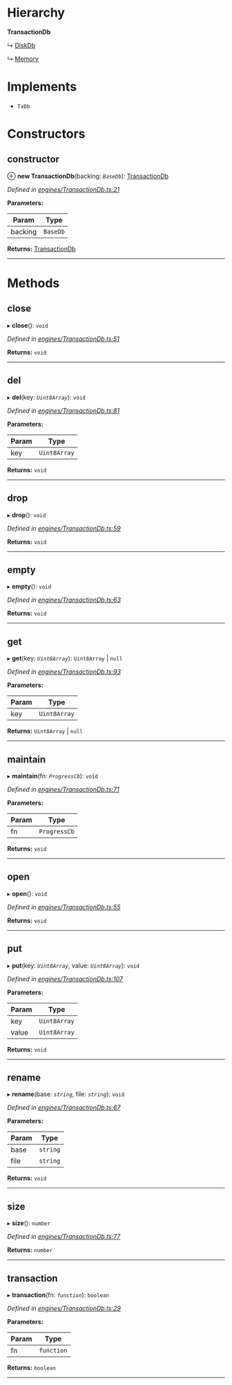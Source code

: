 

# Hierarchy

**TransactionDb**

↳  [DiskDb](_disk_.diskdb.md)

↳  [Memory](_memory_.memory.md)

# Implements

* `TxDb`

# Constructors

<a id="constructor"></a>

##  constructor

⊕ **new TransactionDb**(backing: *`BaseDb`*): [TransactionDb](_engines_transactiondb_.transactiondb.md)

*Defined in [engines/TransactionDb.ts:21](https://github.com/polkadot-js/common/blob/b53a677/packages/db/src/engines/TransactionDb.ts#L21)*

**Parameters:**

| Param | Type |
| ------ | ------ |
| backing | `BaseDb` |

**Returns:** [TransactionDb](_engines_transactiondb_.transactiondb.md)

___

# Methods

<a id="close"></a>

##  close

▸ **close**(): `void`

*Defined in [engines/TransactionDb.ts:51](https://github.com/polkadot-js/common/blob/b53a677/packages/db/src/engines/TransactionDb.ts#L51)*

**Returns:** `void`

___
<a id="del"></a>

##  del

▸ **del**(key: *`Uint8Array`*): `void`

*Defined in [engines/TransactionDb.ts:81](https://github.com/polkadot-js/common/blob/b53a677/packages/db/src/engines/TransactionDb.ts#L81)*

**Parameters:**

| Param | Type |
| ------ | ------ |
| key | `Uint8Array` |

**Returns:** `void`

___
<a id="drop"></a>

##  drop

▸ **drop**(): `void`

*Defined in [engines/TransactionDb.ts:59](https://github.com/polkadot-js/common/blob/b53a677/packages/db/src/engines/TransactionDb.ts#L59)*

**Returns:** `void`

___
<a id="empty"></a>

##  empty

▸ **empty**(): `void`

*Defined in [engines/TransactionDb.ts:63](https://github.com/polkadot-js/common/blob/b53a677/packages/db/src/engines/TransactionDb.ts#L63)*

**Returns:** `void`

___
<a id="get"></a>

##  get

▸ **get**(key: *`Uint8Array`*):  `Uint8Array` &#124; `null`

*Defined in [engines/TransactionDb.ts:93](https://github.com/polkadot-js/common/blob/b53a677/packages/db/src/engines/TransactionDb.ts#L93)*

**Parameters:**

| Param | Type |
| ------ | ------ |
| key | `Uint8Array` |

**Returns:**  `Uint8Array` &#124; `null`

___
<a id="maintain"></a>

##  maintain

▸ **maintain**(fn: *`ProgressCb`*): `void`

*Defined in [engines/TransactionDb.ts:71](https://github.com/polkadot-js/common/blob/b53a677/packages/db/src/engines/TransactionDb.ts#L71)*

**Parameters:**

| Param | Type |
| ------ | ------ |
| fn | `ProgressCb` |

**Returns:** `void`

___
<a id="open"></a>

##  open

▸ **open**(): `void`

*Defined in [engines/TransactionDb.ts:55](https://github.com/polkadot-js/common/blob/b53a677/packages/db/src/engines/TransactionDb.ts#L55)*

**Returns:** `void`

___
<a id="put"></a>

##  put

▸ **put**(key: *`Uint8Array`*, value: *`Uint8Array`*): `void`

*Defined in [engines/TransactionDb.ts:107](https://github.com/polkadot-js/common/blob/b53a677/packages/db/src/engines/TransactionDb.ts#L107)*

**Parameters:**

| Param | Type |
| ------ | ------ |
| key | `Uint8Array` |
| value | `Uint8Array` |

**Returns:** `void`

___
<a id="rename"></a>

##  rename

▸ **rename**(base: *`string`*, file: *`string`*): `void`

*Defined in [engines/TransactionDb.ts:67](https://github.com/polkadot-js/common/blob/b53a677/packages/db/src/engines/TransactionDb.ts#L67)*

**Parameters:**

| Param | Type |
| ------ | ------ |
| base | `string` |
| file | `string` |

**Returns:** `void`

___
<a id="size"></a>

##  size

▸ **size**(): `number`

*Defined in [engines/TransactionDb.ts:77](https://github.com/polkadot-js/common/blob/b53a677/packages/db/src/engines/TransactionDb.ts#L77)*

**Returns:** `number`

___
<a id="transaction"></a>

##  transaction

▸ **transaction**(fn: *`function`*): `boolean`

*Defined in [engines/TransactionDb.ts:29](https://github.com/polkadot-js/common/blob/b53a677/packages/db/src/engines/TransactionDb.ts#L29)*

**Parameters:**

| Param | Type |
| ------ | ------ |
| fn | `function` |

**Returns:** `boolean`

___

